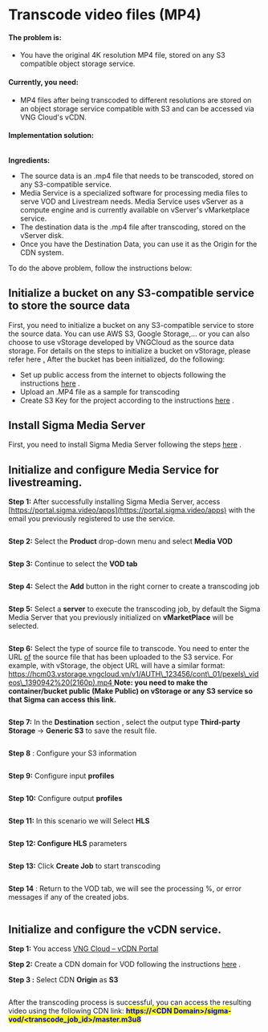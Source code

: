 # Transcode video files (MP4)

#### **The problem is:**

* You have the original 4K resolution MP4 file, stored on any S3 compatible object storage service.

#### **Currently, you need:**

* MP4 files after being transcoded to different resolutions are stored on an object storage service compatible with S3 and can be accessed via VNG Cloud's vCDN.

#### **Implementation solution:**

<figure><img src="../../../../.gitbook/assets/image (38) (1) (1) (1) (1).png" alt=""><figcaption></figcaption></figure>

**Ingredients:**

* The source data is an .mp4 file that needs to be transcoded, stored on any S3-compatible service.
* Media Service is a specialized software for processing media files to serve VOD and Livestream needs. Media Service uses vServer as a compute engine and is currently available on vServer's vMarketplace service.
* The destination data is the .mp4 file after transcoding, stored on the vServer disk.
* Once you have the Destination Data, you can use it as the Origin for the CDN system.

To do the above problem, follow the instructions below:

## Initialize a bucket on any S3-compatible service to store the source data <a href="#khoi-tao-bucket-tren-bat-ky-dich-vu-s3-compatible-de-lam-noi-luu-tru-du-lieu-nguon" id="khoi-tao-bucket-tren-bat-ky-dich-vu-s3-compatible-de-lam-noi-luu-tru-du-lieu-nguon"></a>

First, you need to initialize a bucket on any S3-compatible service to store the source data. You can use AWS S3, Google Storage,... or you can also choose to use vStorage developed by VNGCloud as the source data storage. For details on the steps to initialize a bucket on vStorage, please refer here [.](https://docs-vngcloud-vn.translate.goog/vng-cloud-document/vn/vstorage/object-storage/vstorage-hcm03/cac-tinh-nang-cua-vstorage/lam-viec-voi-container/khoi-tao-container) After the bucket has been initialized, do the following:

* Set up public access from the internet to objects following the instructions [here](https://docs-vngcloud-vn.translate.goog/vng-cloud-document/vn/vstorage/object-storage/vstorage-hcm03/cac-tinh-nang-cua-vstorage/lam-viec-voi-container/chuyen-che-do-cong-khai-container) .
* Upload an .MP4 file as a sample for transcoding
* Create S3 Key for the project according to the instructions [here](https://docs-vngcloud-vn.translate.goog/vng-cloud-document/vn/vstorage/object-storage/vstorage-hcm03/quan-ly-truy-cap/quan-ly-tai-khoan-truy-cap-vstorage/tai-khoan-service-account/khoi-tao-vstorage-credentials/khoi-tao-s3-key) .

## Install Sigma Media Server <a href="#cai-dat-sigma-media-server" id="cai-dat-sigma-media-server"></a>

First, you need to install Sigma Media Server following the steps [here](https://docs-vngcloud-vn.translate.goog/vng-cloud-document/vn/vcdn/loai-hinh-dich-vu/transcoding/cai-dat-sigma-media-server) .

## Initialize and configure Media Service for livestreaming. <a href="#khoi-tao-va-cau-hinh-dich-vu-media-service-de-livestream" id="khoi-tao-va-cau-hinh-dich-vu-media-service-de-livestream"></a>

**Step 1:** After successfully installing Sigma Media Server, access [https://portal.sigma.video/apps](https://portal.sigma.video/apps) with the email you previously registered to use the service.

<figure><img src="../../../../.gitbook/assets/image (39) (1) (1) (1) (1).png" alt=""><figcaption></figcaption></figure>

**Step 2:** Select the **Product** drop-down menu and select **Media VOD**

<figure><img src="../../../../.gitbook/assets/image (40) (1) (1).png" alt=""><figcaption></figcaption></figure>

**Step 3:** Continue to select the **VOD tab**

<figure><img src="../../../../.gitbook/assets/image (41) (1) (1).png" alt=""><figcaption></figcaption></figure>

**Step 4:** Select the **Add** button in the right corner to create a transcoding job

<figure><img src="../../../../.gitbook/assets/image (42) (1) (1).png" alt=""><figcaption></figcaption></figure>

**Step 5:** Select a **server** to execute the transcoding job, by default the Sigma Media Server that you previously initialized on **vMarketPlace** will be selected.

<figure><img src="../../../../.gitbook/assets/image (43) (1) (1).png" alt=""><figcaption></figcaption></figure>

**Step 6:** Select the type of source file to transcode. You need to enter the URL [of](https://han01.vstorage.vngcloud.vn/v1/AUTH_210ff69ad18d4bfa9920b165ef8ddef4/con_01/big_buck_bunny_720p_30mb.mp4) the source file that has been uploaded to the S3 service. For example, with vStorage, the object URL will have a similar format: [https://hcm03.vstorage.vngcloud.vn/v1/AUTH\_123456/cont\_01/pexels\_videos\_1390942%20(2160p).mp4 ](https://hcm03.vstorage.vngcloud.vn/v1/AUTH_bcd882dd104f40cb8e20f1cd6bb0b4c6/cont_01/pexels_videos_1390942%20\(2160p\).mp4)**Note: you need to make the container/bucket public (Make Public) on vStorage or any S3 service so that Sigma can access this link.**

<figure><img src="../../../../.gitbook/assets/image (44) (1) (1).png" alt=""><figcaption></figcaption></figure>

**Step 7:** In the **Destination** section , select the output type **Third-party Storage** -> **Generic S3** to save the result file.

<figure><img src="../../../../.gitbook/assets/image (45) (1) (1).png" alt=""><figcaption></figcaption></figure>

**Step 8** : Configure your S3 information

<figure><img src="../../../../.gitbook/assets/image (46) (1) (1).png" alt=""><figcaption></figcaption></figure>

**Step 9:** Configure input **profiles**

<figure><img src="../../../../.gitbook/assets/image (47) (1) (1).png" alt=""><figcaption></figcaption></figure>

**Step 10:** Configure output **profiles**

<figure><img src="../../../../.gitbook/assets/image (48) (1) (1).png" alt=""><figcaption></figcaption></figure>

**Step 11:** In this scenario we will Select **HLS**

<figure><img src="../../../../.gitbook/assets/image (49) (1) (1).png" alt=""><figcaption></figcaption></figure>

**Step 12: Configure HLS** parameters

<figure><img src="../../../../.gitbook/assets/image (51) (1) (1).png" alt=""><figcaption></figcaption></figure>

**Step 13:** Click **Create Job** to start transcoding

<figure><img src="../../../../.gitbook/assets/image (50) (1) (1).png" alt=""><figcaption></figcaption></figure>

**Step 14** : Return to the VOD tab, we will see the processing %, or error messages if any of the created jobs.

<figure><img src="../../../../.gitbook/assets/image (52) (1) (1).png" alt=""><figcaption></figcaption></figure>

## Initialize and configure the vCDN service. <a href="#khoi-tao-va-cau-hinh-dich-vu-vcdn" id="khoi-tao-va-cau-hinh-dich-vu-vcdn"></a>

**Step 1:** You access [VNG Cloud – ](https://vcdn.vngcloud.vn/)[vCDN ](https://vcdn.vngcloud.vn/)[Portal](https://vcdn.vngcloud.vn/)

**Step 2:** Create a CDN domain for VOD following the instructions [here](https://docs-vngcloud-vn.translate.goog/vng-cloud-document/vn/vcdn/loai-hinh-dich-vu/video-on-demand-streaming) .

**Step 3 :** Select CDN **Origin** as **S3**

<figure><img src="../../../../.gitbook/assets/image (53) (1) (1).png" alt=""><figcaption></figcaption></figure>

After the transcoding process is successful, you can access the resulting video using the following CDN link: <mark style="color:blue;">**https://\<CDN Domain>/sigma-vod/\<transcode\_job\_id>/master.m3u8**</mark>
